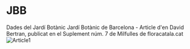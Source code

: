 # JBB
Dades del Jardí Botànic
Jardí Botànic de Barcelona - Article d'en David Bertran, publicat en el Suplement núm. 7 de Milfulles de floracatala.cat![Article1](https://user-images.githubusercontent.com/103952411/167821751-ce4e87b2-748b-4e23-b36c-a13394ec99f1.jpg)
 
